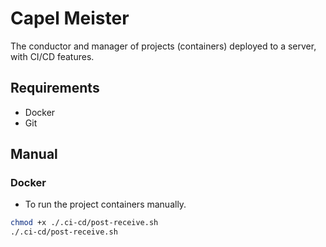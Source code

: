 # Capel Meister

The conductor and manager of projects (containers) deployed to a server, with CI/CD features.

## Requirements

- Docker
- Git

## Manual

### Docker

- To run the project containers manually.

```bash
chmod +x ./.ci-cd/post-receive.sh
./.ci-cd/post-receive.sh
```


